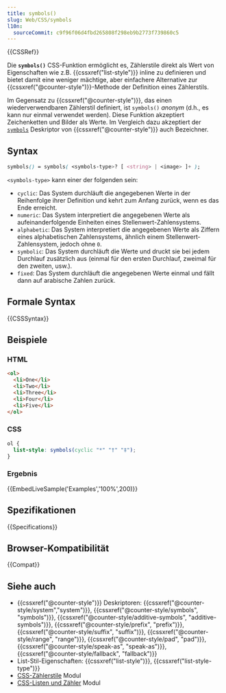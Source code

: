 ```yaml
---
title: symbols()
slug: Web/CSS/symbols
l10n:
  sourceCommit: c9f96f06d4fbd265808f298eb9b2773f739860c5
---
```


{{CSSRef}}

Die **`symbols()`** CSS-Funktion ermöglicht es, Zählerstile direkt als Wert von Eigenschaften wie z.B. {{cssxref("list-style")}} inline zu definieren und bietet damit eine weniger mächtige, aber einfachere Alternative zur {{cssxref("@counter-style")}}-Methode der Definition eines Zählerstils.

Im Gegensatz zu {{cssxref("@counter-style")}}, das einen wiederverwendbaren Zählerstil definiert, ist `symbols()` _anonym_ (d.h., es kann nur einmal verwendet werden). Diese Funktion akzeptiert Zeichenketten und Bilder als Werte. Im Vergleich dazu akzeptiert der [`symbols`](/de/docs/Web/CSS/@counter-style/symbols) Deskriptor von {{cssxref("@counter-style")}} auch Bezeichner.

## Syntax

```css
symbols() = symbols( <symbols-type>? [ <string> | <image> ]+ );
```

`<symbols-type>` kann einer der folgenden sein:

- `cyclic`: Das System durchläuft die angegebenen Werte in der Reihenfolge ihrer Definition und kehrt zum Anfang zurück, wenn es das Ende erreicht.
- `numeric`: Das System interpretiert die angegebenen Werte als aufeinanderfolgende Einheiten eines Stellenwert-Zahlensystems.
- `alphabetic`: Das System interpretiert die angegebenen Werte als Ziffern eines alphabetischen Zahlensystems, ähnlich einem Stellenwert-Zahlensystem, jedoch ohne `0`.
- `symbolic`: Das System durchläuft die Werte und druckt sie bei jedem Durchlauf zusätzlich aus (einmal für den ersten Durchlauf, zweimal für den zweiten, usw.).
- `fixed`: Das System durchläuft die angegebenen Werte einmal und fällt dann auf arabische Zahlen zurück.

## Formale Syntax

{{CSSSyntax}}

## Beispiele

### HTML

```html
<ol>
  <li>One</li>
  <li>Two</li>
  <li>Three</li>
  <li>Four</li>
  <li>Five</li>
</ol>
```

### CSS

```css
ol {
  list-style: symbols(cyclic "*" "†" "‡");
}
```

### Ergebnis

{{EmbedLiveSample('Examples','100%',200)}}

## Spezifikationen

{{Specifications}}

## Browser-Kompatibilität

{{Compat}}

## Siehe auch

- {{cssxref("@counter-style")}} Deskriptoren: {{cssxref("@counter-style/system","system")}}, {{cssxref("@counter-style/symbols", "symbols")}}, {{cssxref("@counter-style/additive-symbols", "additive-symbols")}}, {{cssxref("@counter-style/prefix", "prefix")}}, {{cssxref("@counter-style/suffix", "suffix")}}, {{cssxref("@counter-style/range", "range")}}, {{cssxref("@counter-style/pad", "pad")}}, {{cssxref("@counter-style/speak-as", "speak-as")}}, {{cssxref("@counter-style/fallback", "fallback")}}
- List-Stil-Eigenschaften: {{cssxref("list-style")}}, {{cssxref("list-style-type")}}
- [CSS-Zählerstile](/de/docs/Web/CSS/CSS_counter_styles) Modul
- [CSS-Listen und Zähler](/de/docs/Web/CSS/CSS_lists) Modul
